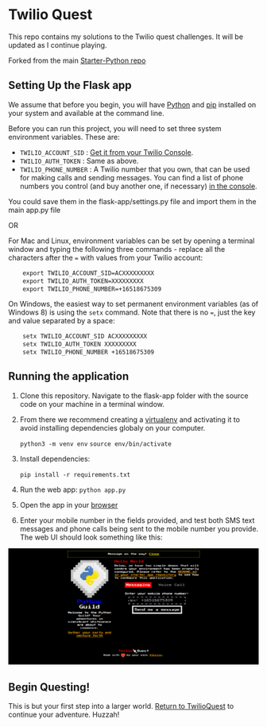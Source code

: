 # Twilio Quest

This repo contains my solutions to the Twilio quest challenges. It will be updated as I continue playing.

Forked from the main [Starter-Python repo](https://github.com/twilio/starter-python)

## Setting Up the Flask app

We assume that before you begin, you will have [Python](http://www.python.org/) and [pip](http://www.pip-installer.org/en/latest/) installed on your system and available at the command line.

Before you can run this project, you will need to set three system environment variables. These are:

- `TWILIO_ACCOUNT_SID` : [Get it from your Twilio Console](https://www.twilio.com/console).
- `TWILIO_AUTH_TOKEN` : Same as above.
- `TWILIO_PHONE_NUMBER` : A Twilio number that you own, that can be used for making calls and sending messages. You can find a list of phone numbers you control (and buy another one, if necessary) [in the console](https://www.twilio.com/console/phone-numbers/incoming).

You could save them in the flask-app/settings.py file and import them in the main app.py file

OR

For Mac and Linux, environment variables can be set by opening a terminal window and typing the following three commands - replace all the characters after the `=` with values from your Twilio account:

```
    export TWILIO_ACCOUNT_SID=ACXXXXXXXXX
    export TWILIO_AUTH_TOKEN=XXXXXXXXX
    export TWILIO_PHONE_NUMBER=+16518675309
```

On Windows, the easiest way to set permanent environment variables (as of Windows 8) is using the `setx` command. Note that there is no `=`, just the key and value separated by a space:

```
    setx TWILIO_ACCOUNT_SID ACXXXXXXXXX
    setx TWILIO_AUTH_TOKEN XXXXXXXXX
    setx TWILIO_PHONE_NUMBER +16518675309
```

## Running the application

1. Clone this repository. Navigate to the flask-app folder with the source code on your machine in a terminal window.

1. From there we recommend creating a [virtualenv](https://docs.python.org/3/library/venv.html) and activating it to avoid installing dependencies globaly on your computer.

   `python3 -m venv env`
   `source env/bin/activate`

1. Install dependencies:

   `pip install -r requirements.txt`

1. Run the web app:
   `python app.py`

1. Open the app in your [browser](http://localhost:5000/)

1. Enter your mobile number in the fields provided, and test both SMS text messages and phone calls being sent to the mobile number you provide. The web UI should look something like this:

![python guild](https://github.com/KenMwaura1/twilio-quest/blob/master/flask-app/static/twilio-app.png)

## Begin Questing!

This is but your first step into a larger world. [Return to TwilioQuest](http://quest.twilio.com) to continue your adventure. Huzzah!

